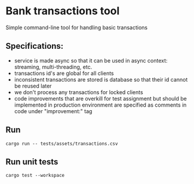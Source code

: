 # Bank transactions tool

Simple command-line tool for handling basic transactions

## Specifications:
- service is made async so that it can be used in async context: streaming, multi-threading, etc.
- transactions id's are global for all clients
- inconsistent transactions are stored is database so that their id cannot be reused later
- we don't process any transactions for locked clients
- code improvements that are overkill for test assignment but should be implemented in production environment are specified as comments in code under "improvement:" tag

## Run
`cargo run -- tests/assets/transactions.csv`

## Run unit tests
`cargo test --workspace`
